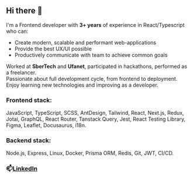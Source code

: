 ## Hi there 👋

<!--
**kozh-0/kozh-0** is a ✨ _special_ ✨ repository because its `README.md` (this file) appears on your GitHub profile.

Here are some ideas to get you started:

- 🔭 I’m currently working on ...
- 🌱 I’m currently learning ...
- 👯 I’m looking to collaborate on ...
- 🤔 I’m looking for help with ...
- 💬 Ask me about ...
- 📫 How to reach me: ...
- 😄 Pronouns: ...
- ⚡ Fun fact: ...
-->

I'm a Frontend developer with **3+ years** of experience in React/Typescript who can:

- Create modern, scalable and performant web-applications
- Provide the best UX/UI possible
- Productively communicate with team to achieve common goals

Worked at **SberTech** and **Ufanet**, participated in hackathons, performed as a freelancer.  
Passionate about full development cycle, from frontend to deployment. Enjoy learning new technologies and improving as a developer.

### Frontend stack:
JavaScript, TypeScript, SCSS, AntDesign, Tailwind, React, Next.js, Redux, Jotai, GraphQL, React Router, Tanstack Query, Jest, React Testing Library, Figma, Leaflet, Docusaurus, i18n.

### Backend stack:
Node.js, Express, Linux, Docker, Prisma ORM, Redis, Git, JWT, CI/CD.

### 📫[LinkedIn](https://www.linkedin.com/in/dmitry-kozh/)

